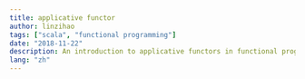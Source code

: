 ```yaml
---
title: applicative functor
author: linzihao
tags: ["scala", "functional programming"]
date: "2018-11-22"
description: An introduction to applicative functors in functional programming, explaining their definition, methods, and properties with Scala code examples. The post covers the ap and pure methods, as well as the product-based definition of applicatives.
lang: "zh"
---
```


